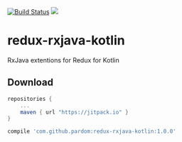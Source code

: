 [![Build Status](https://travis-ci.org/pardom/redux-rxjava-kotlin.svg?branch=master)](https://travis-ci.org/pardom/redux-rxjava-kotlin)
[![](https://jitpack.io/v/pardom/redux-rxjava-kotlin.svg)](https://jitpack.io/#pardom/redux-rxjava-kotlin)

# redux-rxjava-kotlin
RxJava extentions for Redux for Kotlin

Download
--------

```groovy
repositories {
	...
	maven { url "https://jitpack.io" }
}
```

```groovy
compile 'com.github.pardom:redux-rxjava-kotlin:1.0.0'
```
